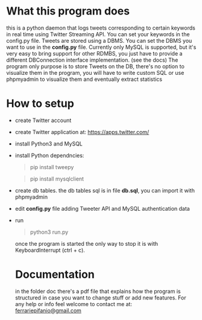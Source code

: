 
# What this program does
this is a python daemon that logs tweets corresponding to certain keywords in real time using Twitter Streaming API. You can set your keywords in the config.py file.
Tweets are stored using a DBMS. You can set the DBMS you want to use in the **config.py** file. Currently only MySQL is supported, but it's very easy to bring support for other RDMBS, you just have to provide a different DBConnection interface implementation. (see the docs)
The program only purpose is to store Tweets on the DB, there's no option to visualize them in the program, you will have to write custom SQL or use phpmyadmin to visualize them and eventually extract statistics

# How to setup
- create Twitter account

- create Twitter application at: https://apps.twitter.com/

- install Python3 and MySQL

- install Python dependncies:
  > pip install tweepy

  > pip install mysqlclient

- create db tables. the db tables sql is in file **db.sql**, you can import it with phpmyadmin

- edit **config.py** file adding Tweeter API and MySQL authentication data

- run
  > python3 run.py
  
  once the program is started the only way to stop it is with KeyboardInterrupt (ctrl + c). 
  
  # Documentation
  
  in the folder doc there's a pdf file that explains how the program is structured in case you want to change stuff or add new features.
  For any help or info feel welcome to contact me at:
  ferrariepifanio@gmail.com
